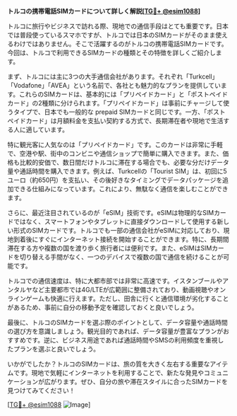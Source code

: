 **トルコの携帯電話SIMカードについて詳しく解説[[TG💪+ @esim1088](https://t.me/s/esim1088)]**

トルコに旅行やビジネスで訪れる際、現地での通信手段はとても重要です。日本では普段使っているスマホですが、トルコでは日本のSIMカードがそのまま使えるわけではありません。そこで活躍するのがトルコの携帯電話SIMカードです。今回は、トルコで利用できるSIMカードの種類とその特徴を詳しくご紹介します。

まず、トルコには主に3つの大手通信会社があります。それぞれ「Turkcell」「Vodafone」「AVEA」という名前で、各社とも魅力的なプランを提供しています。これらのSIMカードは、基本的には「プリペイドカード」と「ポストペイドカード」の2種類に分けられます。「プリペイドカード」は事前にチャージして使うタイプで、日本でも一般的な prepaid SIMカードと同じです。一方、「ポストペイドカード」は月額料金を支払い契約する方式で、長期滞在者や現地で生活する人に適しています。

特に観光客に人気なのは「プリペイドカード」です。このカードは非常に手軽で、空港や駅、街中のコンビニや通信ショップで簡単に購入できます。また、価格も比較的安価で、数日間だけトルコに滞在する場合でも、必要な分だけデータ量や通話時間を購入できます。例えば、Turkcellの「Tourist SIM」は、初回に5ユーロ（約650円）を支払い、その後好きなタイミングでデータパッケージを追加できる仕組みになっています。これにより、無駄なく通信を楽しむことができます。

さらに、最近注目されているのが「eSIM」技術です。eSIMは物理的なSIMカードではなく、スマートフォンやタブレットに直接ダウンロードして使用する新しい形式のSIMカードです。トルコでも一部の通信会社がeSIMに対応しており、現地到着後にすぐにインターネット接続を開始することができます。特に、長期間滞在する方や複数の国を渡り歩く旅行者には便利です。また、eSIMはSIMカードを切り替える手間がなく、一つのデバイスで複数の国で通信を続けることが可能です。

トルコでの通信速度は、特に大都市部では非常に高速です。イスタンブールやアンタルヤなど主要都市では4G/LTEが広範囲に整備されており、動画視聴やオンラインゲームも快適に行えます。ただし、田舎に行くと通信環境が劣化することがあるため、事前に自分の移動予定を確認しておくと良いでしょう。

最後に、トルコのSIMカードを選ぶ際のポイントとして、データ容量や通話時間の選び方を意識しましょう。観光目的であれば、データ容量が豊富なプランがおすすめです。逆に、ビジネス用途であれば通話時間やSMSの利用頻度を重視したプランを選ぶと良いでしょう。

いかがでしたか？トルコのSIMカードは、旅の質を大きく左右する重要なアイテムです。現地で気軽にインターネットを利用することで、新たな発見やコミュニケーションが広がります。ぜひ、自分の旅や滞在スタイルに合ったSIMカードを見つけてみてください！

[[TG💪+ @esim1088](https://t.me/s/esim1088) ![Image](https://i.postimg.cc/Y0z9fWf4/image.png)]